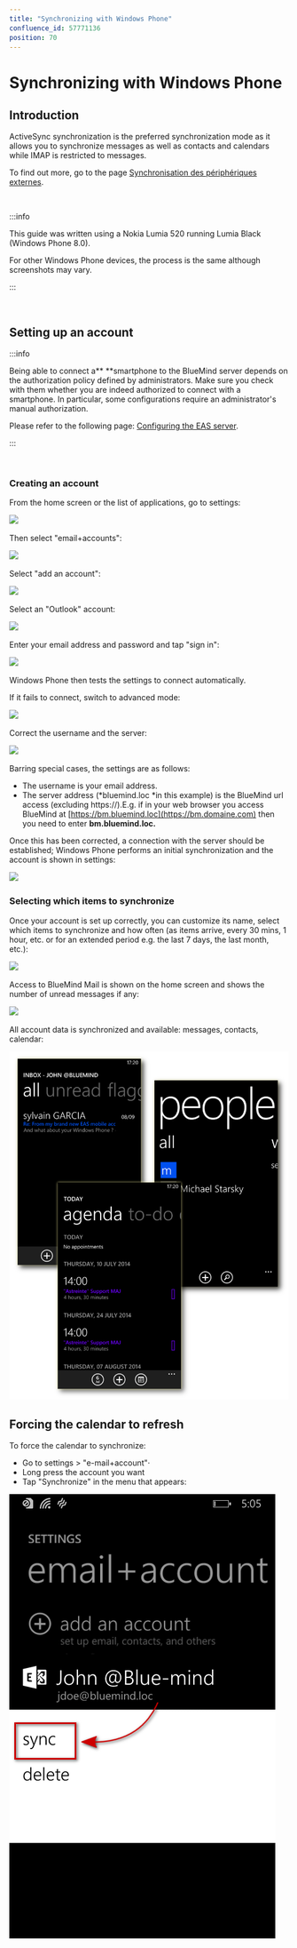 ```yaml
---
title: "Synchronizing with Windows Phone"
confluence_id: 57771136
position: 70
---
```

# Synchronizing with Windows Phone


## Introduction

ActiveSync synchronization is the preferred synchronization mode as it allows you to synchronize messages as well as contacts and calendars while IMAP is restricted to messages.

To find out more, go to the page [Synchronisation des périphériques externes](/old/Guide_de_l_utilisateur/Configuration_des_périphériques_mobiles/).

 


:::info

This guide was written using a Nokia Lumia 520 running Lumia Black (Windows Phone 8.0).

For other Windows Phone devices, the process is the same although screenshots may vary.

:::

 

## Setting up an account


:::info

Being able to connect a** **smartphone to the BlueMind server depends on the authorization policy defined by administrators. Make sure you check with them whether you are indeed authorized to connect with a smartphone. In particular, some configurations require an administrator's manual authorization.

Please refer to the following page: [Configuring the EAS server](/Guide_de_l_administrateur/BlueMind_et_mobilité/Configuration_du_serveur_EAS/).

:::

 

### Creating an account

From the home screen or the list of applications, go to settings:

![](https://forge.blue-mind.net/confluence/download/thumbnails/8552776/windowsphone_01_en.png?version=1&modificationDate=1410527666558&api=v2)

Then select "email+accounts":

![](https://forge.blue-mind.net/confluence/download/thumbnails/8552776/windowsphone_02_en.png?version=1&modificationDate=1410527677591&api=v2)

Select "add an account":

![](https://forge.blue-mind.net/confluence/download/thumbnails/8552776/windowsphone_03_en.png?version=1&modificationDate=1410527688902&api=v2)

Select an "Outlook" account:

![](https://forge.blue-mind.net/confluence/download/thumbnails/8552776/windowsphone_04_en.png?version=1&modificationDate=1410527699977&api=v2)

Enter your email address and password and tap "sign in":

![](https://forge.blue-mind.net/confluence/download/thumbnails/8552776/windowsphone_05_en.png?version=1&modificationDate=1410527713011&api=v2)

Windows Phone then tests the settings to connect automatically.

If it fails to connect, switch to advanced mode:

![](https://forge.blue-mind.net/confluence/download/thumbnails/8552776/windowsphone_06_en.png?version=2&modificationDate=1410530071787&api=v2)

Correct the username and the server:

![](https://forge.blue-mind.net/confluence/download/thumbnails/8552776/windowsphone_07_en.png?version=2&modificationDate=1410530083597&api=v2)

Barring special cases, the settings are as follows:

- The username is your email address.
- The server address (*bluemind.loc *in this example) is the BlueMind url access (excluding https://).E.g. if in your web browser you access BlueMind at [https://bm.bluemind.loc](https://bm.domaine.com) then you need to enter **bm.bluemind.loc.**


Once this has been corrected, a connection with the server should be established; Windows Phone performs an initial synchronization and the account is shown in settings:

![](https://forge.blue-mind.net/confluence/downlo../../attachments/8552776/windowsphone_08-09_en.png?version=2&modificationDate=1410530128470&api=v2)

### Selecting which items to synchronize

Once your account is set up correctly, you can customize its name, select which items to synchronize and how often (as items arrive, every 30 mins, 1 hour, etc. or for an extended period e.g. the last 7 days, the last month, etc.):

![](https://forge.blue-mind.net/confluence/downlo../../attachments/8552776/windowsphone_10_en.png?version=2&modificationDate=1410530138790&api=v2)

Access to BlueMind Mail is shown on the home screen and shows the number of unread messages if any:

![](https://forge.blue-mind.net/confluence/download/thumbnails/8552776/windowsphone_11_en.png?version=1&modificationDate=1410527800892&api=v2)

All account data is synchronized and available: messages, contacts, calendar:


![](../../../../attachments/57771136/57771139.png)

## Forcing the calendar to refresh

To force the calendar to synchronize:

- Go to settings > "e-mail+account"·
- Long press the account you want
- Tap "Synchronize" in the menu that appears:


![](../../../../attachments/57771136/57771137.png)


 

 

 

 

